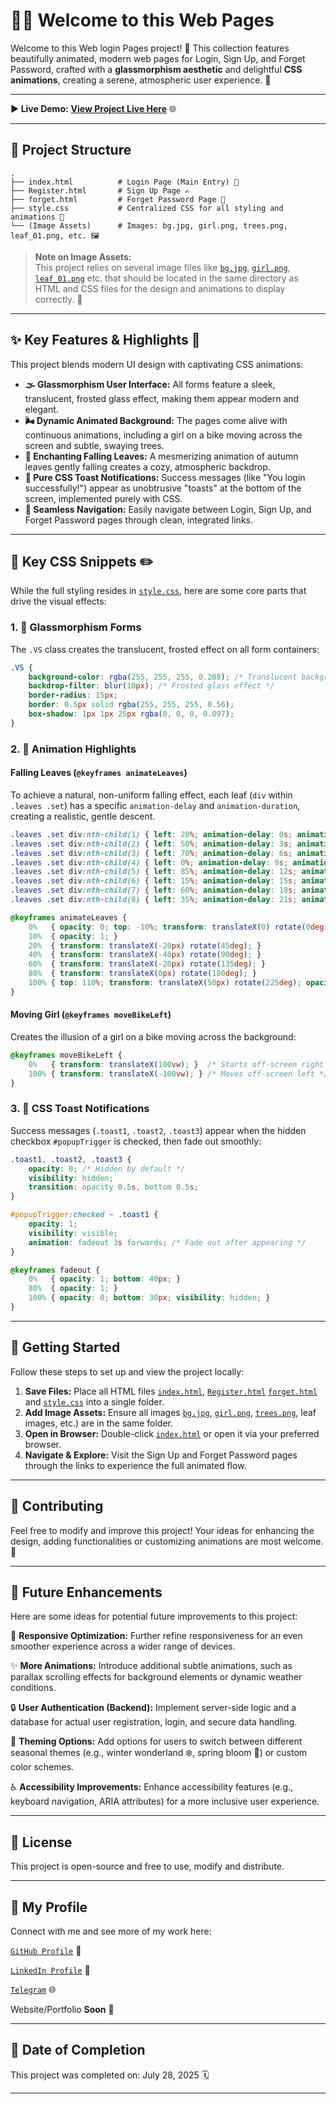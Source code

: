 
# 🍂✨ Welcome to this Web Pages

Welcome to this Web login Pages project! 🎉 This collection features beautifully animated, modern web pages for Login, Sign Up, and Forget Password, crafted with a **glassmorphism aesthetic** and delightful **CSS animations**, creating a serene, atmospheric user experience. 🌅

---


**▶️ Live Demo:** **[View Project Live Here](https://urjiiko1.github.io/code-craft/CSS02/)** 🌐

---

## 📂 Project Structure

```plaintext
.
├── index.html          # Login Page (Main Entry) 📝
├── Register.html       # Sign Up Page ✍️
├── forget.html         # Forget Password Page 🔑
├── style.css           # Centralized CSS for all styling and animations 🎨
└── (Image Assets)      # Images: bg.jpg, girl.png, trees.png, leaf_01.png, etc. 🖼️
```

> **Note on Image Assets:**  
> This project relies on several image files like [`bg.jpg`](https://github.com/urjiiko1/code-craft/blob/main/CSS02/bg.jpg), [`girl.png`](https://github.com/urjiiko1/code-craft/blob/main/CSS02/girl.png), [`leaf_01.png`](https://github.com/urjiiko1/code-craft/blob/main/CSS02/leaf_01.png) etc. that should be located in the same directory as  HTML and CSS files for the design and animations to display correctly. 📁

---

## ✨ Key Features & Highlights 🚀

This project blends modern UI design with captivating CSS animations:

- **🌫️ Glassmorphism User Interface:** All forms feature a sleek, translucent, frosted glass effect, making them appear modern and elegant.
- **🌬️ Dynamic Animated Background:** The pages come alive with continuous animations, including a girl on a bike moving across the screen and subtle, swaying trees.
- **🍁 Enchanting Falling Leaves:** A mesmerizing animation of autumn leaves gently falling creates a cozy, atmospheric backdrop.
- **💬 Pure CSS Toast Notifications:** Success messages (like "You login successfully!") appear as unobtrusive "toasts" at the bottom of the screen, implemented purely with CSS.
- **🔗 Seamless Navigation:** Easily navigate between Login, Sign Up, and Forget Password pages through clean, integrated links.

---

## 🎨 Key CSS Snippets ✏️

While the full styling resides in [`style.css`](https://github.com/urjiiko1/code-craft/blob/main/CSS02/style.css), here are some core parts that drive the visual effects:

### 1. 🌟 Glassmorphism Forms

The `.VS` class creates the translucent, frosted effect on all form containers:

```css
.VS {
    background-color: rgba(255, 255, 255, 0.208); /* Translucent background */
    backdrop-filter: blur(10px); /* Frosted glass effect */
    border-radius: 15px;
    border: 0.5px solid rgba(255, 255, 255, 0.56);
    box-shadow: 1px 1px 25px rgba(0, 0, 0, 0.097);
}
```

### 2. 🌳 Animation Highlights

#### Falling Leaves (`@keyframes animateLeaves`)

To achieve a natural, non-uniform falling effect, each leaf (`div` within `.leaves .set`) has a specific `animation-delay` and `animation-duration`, creating a realistic, gentle descent.

```css
.leaves .set div:nth-child(1) { left: 20%; animation-delay: 0s; animation-duration: 12s; }
.leaves .set div:nth-child(2) { left: 50%; animation-delay: 3s; animation-duration: 10s; }
.leaves .set div:nth-child(3) { left: 70%; animation-delay: 6s; animation-duration: 15s; }
.leaves .set div:nth-child(4) { left: 0%; animation-delay: 9s; animation-duration: 11s; }
.leaves .set div:nth-child(5) { left: 85%; animation-delay: 12s; animation-duration: 13s; }
.leaves .set div:nth-child(6) { left: 15%; animation-delay: 15s; animation-duration: 9s; }
.leaves .set div:nth-child(7) { left: 60%; animation-delay: 18s; animation-duration: 16s; }
.leaves .set div:nth-child(8) { left: 35%; animation-delay: 21s; animation-duration: 14s; }

@keyframes animateLeaves {
    0%   { opacity: 0; top: -10%; transform: translateX(0) rotate(0deg); }
    10%  { opacity: 1; }
    20%  { transform: translateX(-20px) rotate(45deg); }
    40%  { transform: translateX(-40px) rotate(90deg); }
    60%  { transform: translateX(-20px) rotate(135deg); }
    80%  { transform: translateX(0px) rotate(180deg); }
    100% { top: 110%; transform: translateX(50px) rotate(225deg); opacity: 0; }
}
```

#### Moving Girl (`@keyframes moveBikeLeft`)

Creates the illusion of a girl on a bike moving across the background:

```css
@keyframes moveBikeLeft {
    0%   { transform: translateX(100vw); }  /* Starts off-screen right */
    100% { transform: translateX(-100vw); } /* Moves off-screen left */
}
```

### 3. 💬 CSS Toast Notifications

Success messages (`.toast1`, `.toast2`, `.toast3`) appear when the hidden checkbox `#popupTrigger` is checked, then fade out smoothly:

```css
.toast1, .toast2, .toast3 {
    opacity: 0; /* Hidden by default */
    visibility: hidden;
    transition: opacity 0.5s, bottom 0.5s;
}

#popupTrigger:checked ~ .toast1 {
    opacity: 1;
    visibility: visible;
    animation: fadeout 3s forwards; /* Fade out after appearing */
}

@keyframes fadeout {
    0%   { opacity: 1; bottom: 40px; }
    80%  { opacity: 1; }
    100% { opacity: 0; bottom: 30px; visibility: hidden; }
}
```

---

## 🚀 Getting Started

Follow these steps to set up and view the project locally:

1. **Save Files:** Place all HTML files [`index.html`](https://github.com/urjiiko1/code-craft/blob/main/CSS02/index.html), [`Register.html`](https://github.com/urjiiko1/code-craft/blob/main/CSS02/Register.html) [`forget.html`](https://github.com/urjiiko1/code-craft/blob/main/CSS02/forget.html) and [`style.css`](https://github.com/urjiiko1/code-craft/blob/main/CSS02/style.css) into a single folder.
2. **Add Image Assets:** Ensure all images [`bg.jpg`](https://github.com/urjiiko1/code-craft/blob/main/CSS02/bg.jpg), [`girl.png`](https://github.com/urjiiko1/code-craft/blob/main/CSS02/girl.png), [`trees.png`](https://github.com/urjiiko1/code-craft/blob/main/CSS02/trees.png), leaf images, etc.) are in the same folder.
3. **Open in Browser:** Double-click [`index.html`](https://github.com/urjiiko1/code-craft/blob/main/CSS02/index.html) or open it via your preferred browser.
4. **Navigate & Explore:** Visit the Sign Up and Forget Password pages through the links to experience the full animated flow.

---

## 🤝 Contributing

Feel free to modify and improve this project! Your ideas for enhancing the design, adding functionalities or customizing animations are most welcome. 💖


-------


## 🔮 Future Enhancements

Here are some ideas for potential future improvements to this project:

📱 **Responsive Optimization:** Further refine responsiveness for an even smoother experience across a wider range of devices.

✨ **More Animations:** Introduce additional subtle animations, such as parallax scrolling effects for background elements or dynamic weather conditions.

🔒 **User Authentication (Backend):** Implement server-side logic and a database for actual user registration, login, and secure data handling.

🎨 **Theming Options:** Add options for users to switch between different seasonal themes (e.g., winter wonderland ❄️, spring bloom 🌸) or custom color schemes.

♿ **Accessibility Improvements:** Enhance accessibility features (e.g., keyboard navigation, ARIA attributes) for a more inclusive user experience.


----



## 📜 License

This project is open-source and free to use, modify and distribute.

-----

## 👤 My Profile

Connect with me and see more of my work here:

[`GitHub Profile`](https://github.com/urjiiko1) 🔗

[`LinkedIn Profile`](https://www.linkedin.com/in/gemachis-tesfaye-137196318) 💼

[`Telegram`](https://t.me/urjiiko1) 🌐

Website/Portfolio **Soon** 🚀



----
## 📅 Date of Completion


This project was completed on: July 28, 2025 🗓️

---

